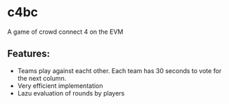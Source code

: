 # c4bc
A game of crowd connect 4 on the EVM

## Features:
- Teams play against eacht other. Each team has 30 seconds to vote for the next column.
- Very efficient implementation
- Lazu evaluation of rounds by players

